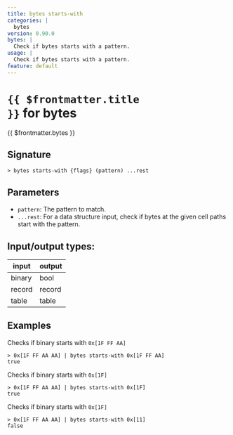 ```yaml
---
title: bytes starts-with
categories: |
  bytes
version: 0.90.0
bytes: |
  Check if bytes starts with a pattern.
usage: |
  Check if bytes starts with a pattern.
feature: default
---
```


<!-- This file is automatically generated. Please edit the command in https://github.com/nushell/nushell instead. -->

# <code>{{ $frontmatter.title }}</code> for bytes

<div class='command-title'>{{ $frontmatter.bytes }}</div>

## Signature

`> bytes starts-with {flags} (pattern) ...rest`

## Parameters

- `pattern`: The pattern to match.
- `...rest`: For a data structure input, check if bytes at the given cell paths start with the pattern.

## Input/output types:

| input  | output |
| ------ | ------ |
| binary | bool   |
| record | record |
| table  | table  |

## Examples

Checks if binary starts with `0x[1F FF AA]`

```nu
> 0x[1F FF AA AA] | bytes starts-with 0x[1F FF AA]
true
```

Checks if binary starts with `0x[1F]`

```nu
> 0x[1F FF AA AA] | bytes starts-with 0x[1F]
true
```

Checks if binary starts with `0x[1F]`

```nu
> 0x[1F FF AA AA] | bytes starts-with 0x[11]
false
```
